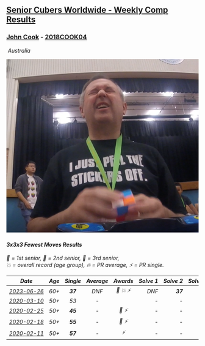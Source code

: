 <style>table {white-space: nowrap;}</style>
<link rel="stylesheet" type="text/css" href="/scw-comp/css/flags.css" />

## [Senior Cubers Worldwide - Weekly Comp Results](/scw-comp/results/)
### [John Cook](README.md) - [2018COOK04](https://www.worldcubeassociation.org/persons/2018COOK04?event=333fm)

<i class="flag flag-AU" />&nbsp;Australia

![John Cook](1552988822.png)

#### 3x3x3 Fewest Moves Results

<span style="white-space: nowrap;">🥇 = 1st senior</span>, <span style="white-space: nowrap;">🥈 = 2nd senior</span>, <span style="white-space: nowrap;">🥉 = 3rd senior</span>, <span style="white-space: nowrap;">💥 = overall record (age group)</span>, <span style="white-space: nowrap;">🔥 = PR average</span>, <span style="white-space: nowrap;">⚡ = PR single</span>.

| Date | Age | Single | Average | Awards | Solve 1 | Solve 2 | Solve 3 | Solution |
| :--: | :--: | :--: | :--: | :--: | --: | --: | --: | :-- |
| [2023-06-26](../../results/2023-06-26/333fm.md) | 60+ | **37** | DNF | 🥈 💥 ⚡ | DNF | **37** | 54 | [Desktop](https://www.facebook.com/events/1321118992086970/permalink/1329008144631388) / [Mobile](https://m.facebook.com/events/1321118992086970?view=permalink&id=1329008144631388) |
| [2020-03-10](../../results/2020-03-10/333fm.md) | 50+ | 53 | - |  | - | - | - | [Desktop](https://www.facebook.com/events/640532176759268/permalink/643602313118921) / [Mobile](https://m.facebook.com/events/640532176759268?view=permalink&id=643602313118921) |
| [2020-02-25](../../results/2020-02-25/333fm.md) | 50+ | **45** | - | 🥉 ⚡ | - | - | - | [Desktop](https://www.facebook.com/events/215751886207638/permalink/217422122707281) / [Mobile](https://m.facebook.com/events/215751886207638?view=permalink&id=217422122707281) |
| [2020-02-18](../../results/2020-02-18/333fm.md) | 50+ | **55** | - | 🥉 ⚡ | - | - | - | [Desktop](https://www.facebook.com/groups/1604105099735401/permalink/2146673152145257) / [Mobile](https://m.facebook.com/groups/1604105099735401?view=permalink&id=2146673152145257) |
| [2020-02-11](../../results/2020-02-11/333fm.md) | 50+ | **57** | - | ⚡ | - | - | - | [Desktop](https://www.facebook.com/groups/1604105099735401/permalink/2138923996253506) / [Mobile](https://m.facebook.com/groups/1604105099735401?view=permalink&id=2138923996253506) |


<!-- Global site tag (gtag.js) - Google Analytics -->
<script async src="https://www.googletagmanager.com/gtag/js?id=UA-86348435-3"></script>
<script>window.dataLayer = window.dataLayer || []; function gtag() {dataLayer.push(arguments);} gtag('js', new Date()); gtag('config', 'UA-86348435-3');</script>
